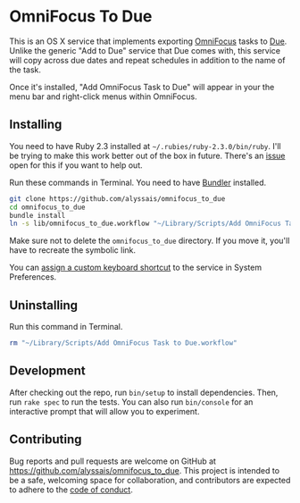 # OmniFocus To Due

This is an OS X service that implements exporting [OmniFocus](https://omnigroup.com/omnifocus) tasks to [Due](http://www.dueapp.com). Unlike the generic "Add to Due" service that Due comes with, this service will copy across due dates and repeat schedules in addition to the name of the task.

Once it's installed, "Add OmniFocus Task to Due" will appear in your the menu bar and right-click menus within OmniFocus.

## Installing

You need to have Ruby 2.3 installed at `~/.rubies/ruby-2.3.0/bin/ruby`.
I'll be trying to make this work better out of the box in future.
There's an [issue](https://github.com/alyssais/omnifocus_to_due/issues/1) open for this if you want to help out.

Run these commands in Terminal. You need to have [Bundler](http://bundler.io) installed.

```sh
git clone https://github.com/alyssais/omnifocus_to_due
cd omnifocus_to_due
bundle install
ln -s lib/omnifocus_to_due.workflow "~/Library/Scripts/Add OmniFocus Task to Due.workflow"
```

Make sure not to delete the `omnifocus_to_due` directory.
If you move it, you'll have to recreate the symbolic link.

You can [assign a custom keyboard shortcut](https://support.apple.com/kb/PH18418?locale=en_US) to the service in System Preferences.

## Uninstalling

Run this command in Terminal.

```sh
rm "~/Library/Scripts/Add OmniFocus Task to Due.workflow"
```

## Development

After checking out the repo, run `bin/setup` to install dependencies. Then, run `rake spec` to run the tests. You can also run `bin/console` for an interactive prompt that will allow you to experiment.

## Contributing

Bug reports and pull requests are welcome on GitHub at https://github.com/alyssais/omnifocus_to_due. This project is intended to be a safe, welcoming space for collaboration, and contributors are expected to adhere to the [code of conduct](CODE_OF_CONDUCT.md).
